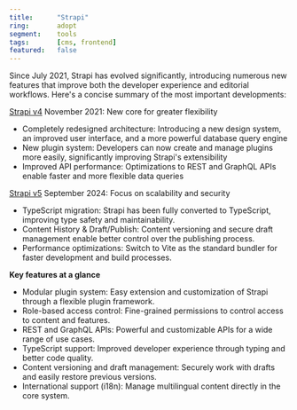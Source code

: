 ```yaml
---
title:      "Strapi"
ring:       adopt
segment:    tools
tags:       [cms, frontend]
featured:   false
---
```


Since July 2021, Strapi has evolved significantly, introducing numerous new features that improve both the developer experience and editorial workflows. Here's a concise summary of the most important developments:

[Strapi v4](https://strapi.io/v4) November 2021: New core for greater flexibility

- Completely redesigned architecture: Introducing a new design system, an improved user interface, and a more powerful database query engine
- New plugin system: Developers can now create and manage plugins more easily, significantly improving Strapi's extensibility
- Improved API performance: Optimizations to REST and GraphQL APIs enable faster and more flexible data queries

[Strapi v5](https://strapi.io/five) September 2024: Focus on scalability and security

- TypeScript migration: Strapi has been fully converted to TypeScript, improving type safety and maintainability.
- Content History & Draft/Publish: Content versioning and secure draft management enable better control over the publishing process.
- Performance optimizations: Switch to Vite as the standard bundler for faster development and build processes.

**Key features at a glance**

- Modular plugin system: Easy extension and customization of Strapi through a flexible plugin framework.
- Role-based access control: Fine-grained permissions to control access to content and features.
- REST and GraphQL APIs: Powerful and customizable APIs for a wide range of use cases.
- TypeScript support: Improved developer experience through typing and better code quality.
- Content versioning and draft management: Securely work with drafts and easily restore previous versions.
- International support (i18n): Manage multilingual content directly in the core system.
